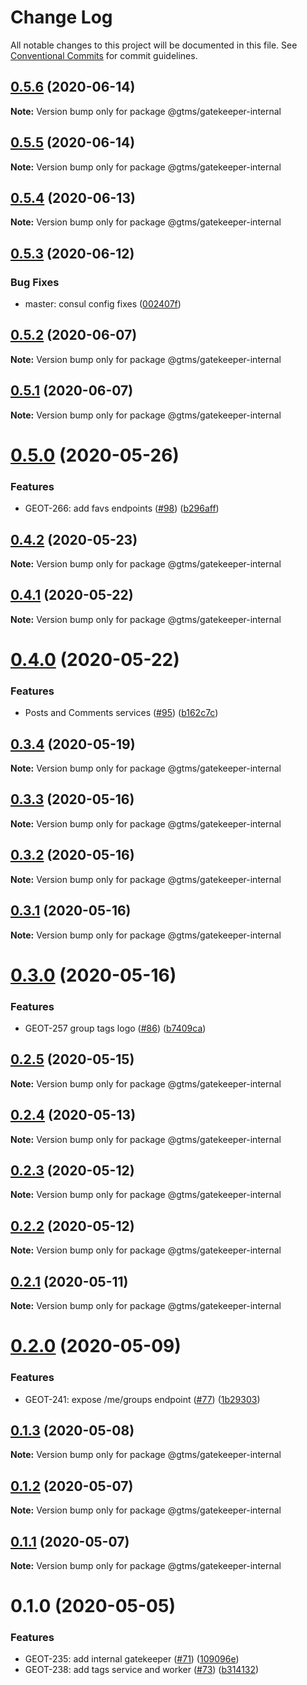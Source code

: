 # Change Log

All notable changes to this project will be documented in this file.
See [Conventional Commits](https://conventionalcommits.org) for commit guidelines.

## [0.5.6](https://github.com/mariusz-kabala/gtms-backend/compare/@gtms/gatekeeper-internal@0.5.5...@gtms/gatekeeper-internal@0.5.6) (2020-06-14)

**Note:** Version bump only for package @gtms/gatekeeper-internal





## [0.5.5](https://github.com/mariusz-kabala/gtms-backend/compare/@gtms/gatekeeper-internal@0.5.4...@gtms/gatekeeper-internal@0.5.5) (2020-06-14)

**Note:** Version bump only for package @gtms/gatekeeper-internal





## [0.5.4](https://github.com/mariusz-kabala/gtms-backend/compare/@gtms/gatekeeper-internal@0.5.3...@gtms/gatekeeper-internal@0.5.4) (2020-06-13)

**Note:** Version bump only for package @gtms/gatekeeper-internal





## [0.5.3](https://github.com/mariusz-kabala/gtms-backend/compare/@gtms/gatekeeper-internal@0.5.2...@gtms/gatekeeper-internal@0.5.3) (2020-06-12)


### Bug Fixes

* master: consul config fixes ([002407f](https://github.com/mariusz-kabala/gtms-backend/commit/002407f65f476e4b2d452dc68291cad426aa866d))





## [0.5.2](https://github.com/mariusz-kabala/gtms-backend/compare/@gtms/gatekeeper-internal@0.5.1...@gtms/gatekeeper-internal@0.5.2) (2020-06-07)

**Note:** Version bump only for package @gtms/gatekeeper-internal





## [0.5.1](https://github.com/mariusz-kabala/gtms-backend/compare/@gtms/gatekeeper-internal@0.5.0...@gtms/gatekeeper-internal@0.5.1) (2020-06-07)

**Note:** Version bump only for package @gtms/gatekeeper-internal





# [0.5.0](https://github.com/mariusz-kabala/gtms-backend/compare/@gtms/gatekeeper-internal@0.4.2...@gtms/gatekeeper-internal@0.5.0) (2020-05-26)


### Features

* GEOT-266: add favs endpoints ([#98](https://github.com/mariusz-kabala/gtms-backend/issues/98)) ([b296aff](https://github.com/mariusz-kabala/gtms-backend/commit/b296aff2f4b87ad9a590b14975424930fd22292f))





## [0.4.2](https://github.com/mariusz-kabala/gtms-backend/compare/@gtms/gatekeeper-internal@0.4.1...@gtms/gatekeeper-internal@0.4.2) (2020-05-23)

**Note:** Version bump only for package @gtms/gatekeeper-internal





## [0.4.1](https://github.com/mariusz-kabala/gtms-backend/compare/@gtms/gatekeeper-internal@0.4.0...@gtms/gatekeeper-internal@0.4.1) (2020-05-22)

**Note:** Version bump only for package @gtms/gatekeeper-internal





# [0.4.0](https://github.com/mariusz-kabala/gtms-backend/compare/@gtms/gatekeeper-internal@0.3.4...@gtms/gatekeeper-internal@0.4.0) (2020-05-22)


### Features

* Posts and Comments services ([#95](https://github.com/mariusz-kabala/gtms-backend/issues/95)) ([b162c7c](https://github.com/mariusz-kabala/gtms-backend/commit/b162c7caf75b61168143a5f10e491be88349d69d))





## [0.3.4](https://github.com/mariusz-kabala/gtms-backend/compare/@gtms/gatekeeper-internal@0.3.3...@gtms/gatekeeper-internal@0.3.4) (2020-05-19)

**Note:** Version bump only for package @gtms/gatekeeper-internal





## [0.3.3](https://github.com/mariusz-kabala/gtms-backend/compare/@gtms/gatekeeper-internal@0.3.2...@gtms/gatekeeper-internal@0.3.3) (2020-05-16)

**Note:** Version bump only for package @gtms/gatekeeper-internal





## [0.3.2](https://github.com/mariusz-kabala/gtms-backend/compare/@gtms/gatekeeper-internal@0.3.1...@gtms/gatekeeper-internal@0.3.2) (2020-05-16)

**Note:** Version bump only for package @gtms/gatekeeper-internal





## [0.3.1](https://github.com/mariusz-kabala/gtms-backend/compare/@gtms/gatekeeper-internal@0.3.0...@gtms/gatekeeper-internal@0.3.1) (2020-05-16)

**Note:** Version bump only for package @gtms/gatekeeper-internal





# [0.3.0](https://github.com/mariusz-kabala/gtms-backend/compare/@gtms/gatekeeper-internal@0.2.5...@gtms/gatekeeper-internal@0.3.0) (2020-05-16)


### Features

* GEOT-257 group tags logo ([#86](https://github.com/mariusz-kabala/gtms-backend/issues/86)) ([b7409ca](https://github.com/mariusz-kabala/gtms-backend/commit/b7409ca33646c580717332765d63af9cd53025ed))





## [0.2.5](https://github.com/mariusz-kabala/gtms-backend/compare/@gtms/gatekeeper-internal@0.2.4...@gtms/gatekeeper-internal@0.2.5) (2020-05-15)

**Note:** Version bump only for package @gtms/gatekeeper-internal





## [0.2.4](https://github.com/mariusz-kabala/gtms-backend/compare/@gtms/gatekeeper-internal@0.2.3...@gtms/gatekeeper-internal@0.2.4) (2020-05-13)

**Note:** Version bump only for package @gtms/gatekeeper-internal





## [0.2.3](https://github.com/mariusz-kabala/gtms-backend/compare/@gtms/gatekeeper-internal@0.2.2...@gtms/gatekeeper-internal@0.2.3) (2020-05-12)

**Note:** Version bump only for package @gtms/gatekeeper-internal





## [0.2.2](https://github.com/mariusz-kabala/gtms-backend/compare/@gtms/gatekeeper-internal@0.2.1...@gtms/gatekeeper-internal@0.2.2) (2020-05-12)

**Note:** Version bump only for package @gtms/gatekeeper-internal





## [0.2.1](https://github.com/mariusz-kabala/gtms-backend/compare/@gtms/gatekeeper-internal@0.2.0...@gtms/gatekeeper-internal@0.2.1) (2020-05-11)

**Note:** Version bump only for package @gtms/gatekeeper-internal





# [0.2.0](https://github.com/mariusz-kabala/gtms-backend/compare/@gtms/gatekeeper-internal@0.1.3...@gtms/gatekeeper-internal@0.2.0) (2020-05-09)


### Features

* GEOT-241: expose /me/groups endpoint ([#77](https://github.com/mariusz-kabala/gtms-backend/issues/77)) ([1b29303](https://github.com/mariusz-kabala/gtms-backend/commit/1b29303b24758cf7e06c1f4b40156d467f4602d8))





## [0.1.3](https://github.com/mariusz-kabala/gtms-backend/compare/@gtms/gatekeeper-internal@0.1.2...@gtms/gatekeeper-internal@0.1.3) (2020-05-08)

**Note:** Version bump only for package @gtms/gatekeeper-internal





## [0.1.2](https://github.com/mariusz-kabala/gtms-backend/compare/@gtms/gatekeeper-internal@0.1.1...@gtms/gatekeeper-internal@0.1.2) (2020-05-07)

**Note:** Version bump only for package @gtms/gatekeeper-internal





## [0.1.1](https://github.com/mariusz-kabala/gtms-backend/compare/@gtms/gatekeeper-internal@0.1.0...@gtms/gatekeeper-internal@0.1.1) (2020-05-07)

**Note:** Version bump only for package @gtms/gatekeeper-internal





# 0.1.0 (2020-05-05)


### Features

* GEOT-235: add internal gatekeeper ([#71](https://github.com/mariusz-kabala/gtms-backend/issues/71)) ([109096e](https://github.com/mariusz-kabala/gtms-backend/commit/109096e31e7bfa633dab1f0358a085e1922c4884))
* GEOT-238: add tags service and worker ([#73](https://github.com/mariusz-kabala/gtms-backend/issues/73)) ([b314132](https://github.com/mariusz-kabala/gtms-backend/commit/b314132f9f36eab82a7ccf077cf6a278cb3df633))
